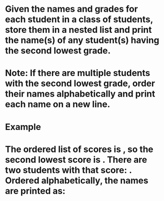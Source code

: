 # Given the names and grades for each student in a class of  students, store them in a nested list and print the name(s) of any student(s) having the second lowest grade.

# Note: If there are multiple students with the second lowest grade, order their names alphabetically and print each name on a new line.

# Example

# The ordered list of scores is , so the second lowest score is . There are two students with that score: . Ordered alphabetically, the names are printed as: